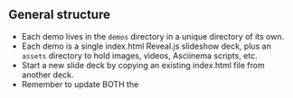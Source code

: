 ## General structure

* Each demo lives in the `demos` directory in a unique directory of its own.
* Each demo is a single index.html Reveal.js slideshow deck, plus an `assets` directory to hold images, videos, Asciinema scripts, etc.
* Start a new slide deck by copying an existing index.html file from another deck.
* Remember to update BOTH the <title> element in the header AND the <h1> tag on the first slide!


## Aciinema usage

To use Asciinema with this slide deck, please be aware of the following.

When recording:

* Your terminal window MUST be set to exactly 104 columns and 20 rows. It won't size properly otherwise.
* You MUST use the command `asciinema rec -i-2`.  That will automatically trim out any "dead time" longer than 2 seconds, and set the player to do the same by default.

Before using the cast script, the following changes MUST be made:

* At the very end of the file is a line (or multiple) for typing "exit".  It will look vaguely like `[19.479296, "o", "exit\r\n"]`.  Edit the last string (the value to enter) and change it to JUST `\r\n`, replacing whatever else is there.
* Use find/replace to change your shell prompt to whatever you want it to be for the script.  For example, Larry changes "crell@vulcan" to "mycomputer".  The same applies for paths.  (We should probably have some standard here.)
* Optionally, locate any long strings of stuff that you typed that are recorded as separate entries per character and change them to a single statement.  For example:

```
[4.694185, "o", "n"]
[4.815895, "o", "a"]
[4.875897, "o", "n"]
[4.974102, "o", "o"]
[5.19979, "o", " "]
[5.714635, "o", "m"]
[5.866537, "o", "o"]
[6.146299, "o", "ons/"]
[8.355977, "o", "v"]
[8.593624, "o", "iews.py "]
```

can be collapsed to:

```
[4.694185, "o", "nano moons/views.py"]
```

Which will cause the entire command to appear at once.  If so, give it the timestamp of the FIRST entry.  That way there will be at least a little delay (of no more than 2 seconds) after it's entered for the user to read it.

* Look for lines like `[19.531881, "o", "\b\u001b[K"]`.  That crazy string of characters is a backspace.  Remove those while folding commands together so you don't see mistakes in the final output.
* In most cases it will not be necessary to adjust timestamps (as any long delays will automatically be squished), but you can if you want to.

Place the file in the `assets` directory of the slideshow, named something appropriate.  In most cases it should be prefixed with a number to indicate its order in the slide deck, as should other assets.

When embedding the player into a slide:

* Use the following syntax: <asciinema-player src="images/size20x104.cast"></asciinema-player>
* Do NOT set a font size, preload, autoload, or anything else. It will be set automatically in Javascript.

